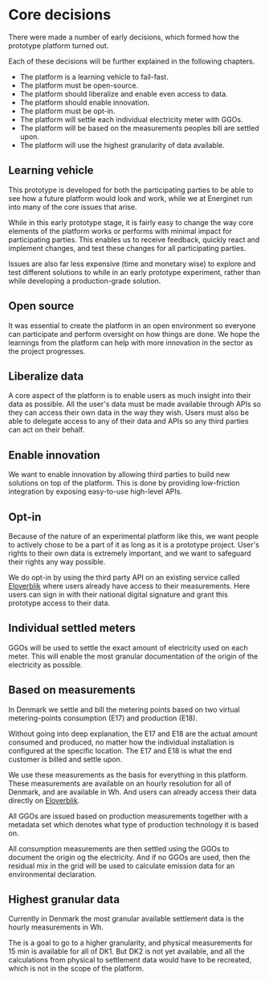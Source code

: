 
# Core decisions 

There were made a number of early decisions, which formed how the prototype platform turned out.

Each of these decisions will be further explained in the following chapters.

- The platform is a learning vehicle to fail-fast.
- The platform must be open-source.
- The platform should liberalize and enable even access to data.
- The platform should enable innovation.
- The platform must be opt-in.
- The platform will settle each individual electricity meter with GGOs.
- The platform will be based on the measurements peoples bill are settled upon.
- The platform will use the highest granularity of data available.


## Learning vehicle

This prototype is developed for both the participating parties to be able to see how a future platform would look and work, while we at Energinet run into many of the core issues that arise. 

While in this early prototype stage, it is fairly easy to change the way core elements of the platform works or performs with minimal impact for participating parties. This enables us to receive feedback, quickly react and implement changes, and test these changes for all participating parties.

Issues are also far less expensive (time and monetary wise) to explore and test different solutions to while in an early prototype experiment, rather than while developing a production-grade solution.

## Open source

It was essential to create the platform in an open environment so everyone can participate and perform oversight on how things are done. We hope the learnings from the platform can help with more innovation in the sector as the project progresses.

## Liberalize data

A core aspect of the platform is to enable users as much insight into their data as possible. All the user's data must be made available through APIs so they can access their own data in the way they wish. Users must also be able to delegate access to any of their data and APIs so any third parties can act on their behalf.

## Enable innovation

We want to enable innovation by allowing third parties to build new solutions on top of the platform. This is done by providing low-friction integration by exposing easy-to-use high-level APIs.

## Opt-in

Because of the nature of an experimental platform like this, we want people to actively chose to be a part of it as long as it is a prototype project. User's rights to their own data is extremely important, and we want to safeguard their rights any way possible.

We do opt-in by using the third party API on an existing service called [Eloverblik](https://eloverblik.dk/) where users already have access to their measurements. Here users can sign in with their national digital signature and grant this prototype access to their data.

## Individual settled meters

GGOs will be used to settle the exact amount of electricity used on each meter. This will enable the most granular documentation of the origin of the electricity as possible.

## Based on measurements

In Denmark we settle and bill the metering points based on two virtual metering-points consumption (E17) and production (E18).

Without going into deep explanation, the E17 and E18 are the actual amount consumed and produced, no matter how the individual installation is configured at the specific location. The E17 and E18 is what the end customer is billed and settle upon. 

We use these measurements as the basis for everything in this platform. These measurements are available on an hourly resolution for all of Denmark, and are available in Wh. And users can already access their data directly on [Eloverblik](https://eloverblik.dk/).

All GGOs are issued based on production measurements together with a metadata set which denotes what type of production technology it is based on.

All consumption measurements are then settled using the GGOs to document the origin og the electricity. And if no GGOs are used, then the residual mix in the grid will be used to calculate emission data for an environmental declaration.

## Highest granular data

Currently in Denmark the most granular available settlement data is the hourly measurements in Wh.

The is a goal to go to a higher granularity, and physical measurements for 15 min is available for all of DK1. But DK2 is not yet available, and all the calculations from physical to settlement data would have to be recreated, which is not in the scope of the platform.














<!-- 


The graft below shows the renewable production for 3. and 4. of april 2019. The blue line is the actual production in a 5 minute resolution and the orange is the mean hourly production.

![](figures/april-production-hour.png) 

As can be seen, there still is a deviation between the produced and consumed renewable electricity,  -->
